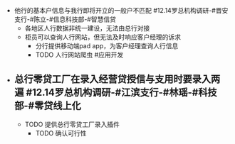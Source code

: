 - 他行的基本户信息与我行即将开立的一般户不匹配 #12.14罗总机构调研-#晋安支行-#陈立-#信息科技部-#智慧信贷
	- 各地区人行数据非统一建设，无法由总行对接
	- 柜员可以查询人行网站，但无法及时响应客户经理的诉求
		- 分行提供移动端pad app，为客户经理查询人行信息
		- TODO 人行网站爬虫 #应用开发
- 总行零贷工厂在录入经营贷授信与支用时要录入两遍 #12.14罗总机构调研-#江滨支行-#林瑶-#科技部-#零贷线上化
	-
	- TODO 提供总行零贷工厂录入插件
		- TODO 确认可行性